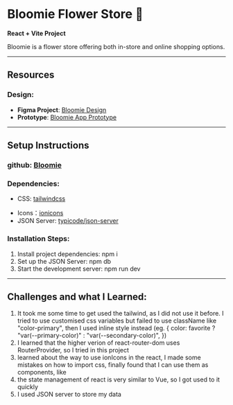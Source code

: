 # Bloomie Flower Store 🌸

**React + Vite Project**

Bloomie is a flower store offering both in-store and online shopping options.

---

## Resources

### Design:

- **Figma Project**: [Bloomie Design](https://www.figma.com/design/m24HAz42h3DNXgcbUf4PFJ/Bloomie?node-id=0-1&p=f&t=xv0EKzgGbUqhsPBj-0)
- **Prototype**: [Bloomie App Prototype](https://www.figma.com/proto/m24HAz42h3DNXgcbUf4PFJ/Bloomie?node-id=32-175&node-type=canvas&t=5SbDYwfoUMlI4P4f-0&scaling=min-zoom&content-scaling=fixed&page-id=0%3A1&starting-point-node-id=32%3A128&show-proto-sidebar=1)

---

## Setup Instructions

### github: [Bloomie](https://github.com/blueberryliaojuan/bloomie.git)

### Dependencies:

- CSS: [tailwindcss](https://tailwindcss.com/)
<!-- - classname: [classnames](https://www.npmjs.com/package/classnames) -->
- Icons：[ionicons](https://ionic.io/ionicons)
- JSON Server: [typicode/json-server](https://github.com/typicode/json-server)

### Installation Steps:

1. Install project dependencies:
   npm i
2. Set up the JSON Server:
   npm db
3. Start the development server:
   npm run dev

---

## Challenges and what I Learned:

1. It took me some time to get used the tailwind, as I did not use it before. I tried to use customised css variables but failed to use className like "color-primary", then I used inline style instead
   (eg. {
   color: favorite ? "var(--primary-color)" : "var(--secondary-color)",
   })
2. I learned that the higher verion of react-router-dom uses RouterProvider, so I tried in this project
3. learned about the way to use ionIcons in the react, I made some mistakes on how to import css, finally found that I can use them as components, like <IonIcon icon={heartOutline} className="text-lg" />
4. the state management of react is very similar to Vue, so I got used to it quickly
5. I used JSON server to store my data

